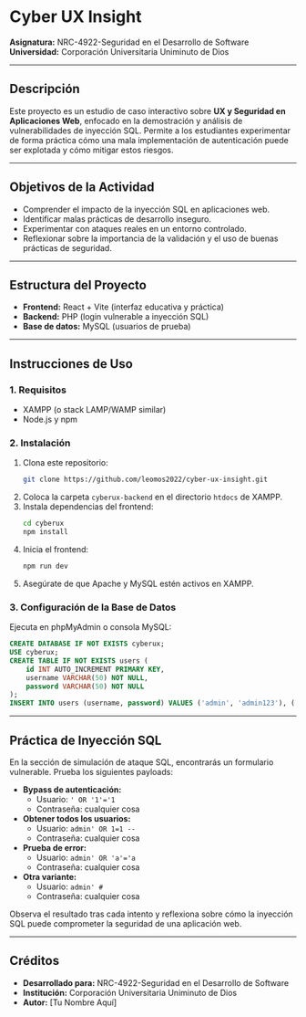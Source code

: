 # Cyber UX Insight

**Asignatura:** NRC-4922-Seguridad en el Desarrollo de Software  
**Universidad:** Corporación Universitaria Uniminuto de Dios

---

## Descripción

Este proyecto es un estudio de caso interactivo sobre **UX y Seguridad en Aplicaciones Web**, enfocado en la demostración y análisis de vulnerabilidades de inyección SQL. Permite a los estudiantes experimentar de forma práctica cómo una mala implementación de autenticación puede ser explotada y cómo mitigar estos riesgos.

---

## Objetivos de la Actividad
- Comprender el impacto de la inyección SQL en aplicaciones web.
- Identificar malas prácticas de desarrollo inseguro.
- Experimentar con ataques reales en un entorno controlado.
- Reflexionar sobre la importancia de la validación y el uso de buenas prácticas de seguridad.

---

## Estructura del Proyecto
- **Frontend:** React + Vite (interfaz educativa y práctica)
- **Backend:** PHP (login vulnerable a inyección SQL)
- **Base de datos:** MySQL (usuarios de prueba)

---

## Instrucciones de Uso

### 1. Requisitos
- XAMPP (o stack LAMP/WAMP similar)
- Node.js y npm

### 2. Instalación
1. Clona este repositorio:
   ```sh
   git clone https://github.com/leomos2022/cyber-ux-insight.git
   ```
2. Coloca la carpeta `cyberux-backend` en el directorio `htdocs` de XAMPP.
3. Instala dependencias del frontend:
   ```sh
   cd cyberux
   npm install
   ```
4. Inicia el frontend:
   ```sh
   npm run dev
   ```
5. Asegúrate de que Apache y MySQL estén activos en XAMPP.

### 3. Configuración de la Base de Datos
Ejecuta en phpMyAdmin o consola MySQL:
```sql
CREATE DATABASE IF NOT EXISTS cyberux;
USE cyberux;
CREATE TABLE IF NOT EXISTS users (
    id INT AUTO_INCREMENT PRIMARY KEY,
    username VARCHAR(50) NOT NULL,
    password VARCHAR(50) NOT NULL
);
INSERT INTO users (username, password) VALUES ('admin', 'admin123'), ('test', 'test123');
```

---

## Práctica de Inyección SQL

En la sección de simulación de ataque SQL, encontrarás un formulario vulnerable. Prueba los siguientes payloads:

- **Bypass de autenticación:**
  - Usuario: `' OR '1'='1`
  - Contraseña: cualquier cosa
- **Obtener todos los usuarios:**
  - Usuario: `admin' OR 1=1 -- `
  - Contraseña: cualquier cosa
- **Prueba de error:**
  - Usuario: `admin' OR 'a'='a`
  - Contraseña: cualquier cosa
- **Otra variante:**
  - Usuario: `admin' #`
  - Contraseña: cualquier cosa

Observa el resultado tras cada intento y reflexiona sobre cómo la inyección SQL puede comprometer la seguridad de una aplicación web.

---

## Créditos
- **Desarrollado para:** NRC-4922-Seguridad en el Desarrollo de Software
- **Institución:** Corporación Universitaria Uniminuto de Dios
- **Autor:** [Tu Nombre Aquí]

